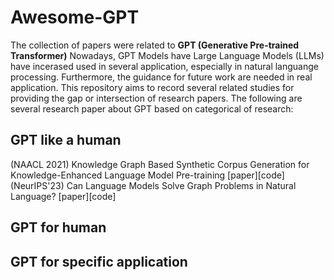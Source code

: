 # Awesome-GPT
The collection of papers were related to **GPT (Generative Pre-trained Transformer)**
Nowadays, GPT Models have Large Language Models (LLMs) have incerased used in several application, especially in natural languange processing. Furthermore, the guidance for future work are needed in real application. This repository aims to record several related studies for providing the gap or intersection of research papers. The following are several research paper about GPT based on categorical of research:
## GPT like a human
(NAACL 2021) Knowledge Graph Based Synthetic Corpus Generation for Knowledge-Enhanced Language Model Pre-training [paper][code]
(NeurIPS'23) Can Language Models Solve Graph Problems in Natural Language? [paper][code]
## GPT for human
## GPT for specific application

